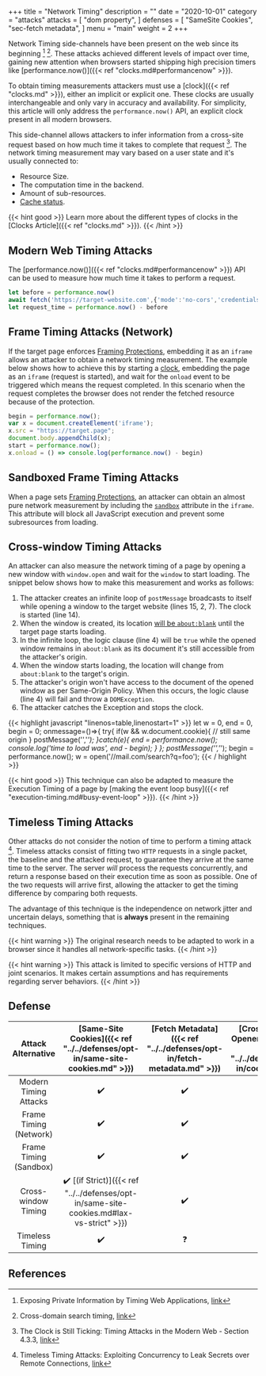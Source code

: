 +++
title = "Network Timing"
description = ""
date = "2020-10-01"
category = "attacks"
attacks = [
    "dom property",
]
defenses = [
    "SameSite Cookies",
    "sec-fetch metadata",
]
menu = "main"
weight = 2
+++

Network Timing side-channels have been present on the web since its beginning [^1] [^4]. These attacks achieved different levels of impact over time, gaining new attention when browsers started shipping high precision timers like [performance.now()]({{< ref "clocks.md#performancenow" >}}).

To obtain timing measurements attackers must use a [clock]({{< ref "clocks.md" >}}), either an implicit or explicit one. These clocks are usually interchangeable and only vary in accuracy and availability. For simplicity, this article will only address the `performance.now()` API, an explicit clock present in all modern browsers.

This side-channel allows attackers to infer information from a cross-site request based on how much time it takes to complete that request [^2]. The network timing measurement may vary based on a user state and it's usually connected to:

- Resource Size.
- The computation time in the backend.
- Amount of sub-resources.
- [Cache status](https://TODO).

<!--TODO(manuelvsousa): Add cross reference to cache attacks in the wiki -->

{{< hint good >}}
Learn more about the different types of clocks in the [Clocks Article]({{< ref "clocks.md" >}}).
{{< /hint >}}

## Modern Web Timing Attacks

The [performance.now()]({{< ref "clocks.md#performancenow" >}}) API can be used to measure how much time it takes to perform a request.

```javascript
let before = performance.now()
await fetch('https://target-website.com',{'mode':'no-cors','credentials':'include'})
let request_time = performance.now() - before
```

## Frame Timing Attacks (Network)

If the target page enforces [Framing Protections](https://TODO), embedding it as an `iframe` allows an attacker to obtain a network timing measurement. The example below shows how to achieve this by starting a [clock](https://TODO), embedding the page as an `iframe` (request is started), and wait for the `onload` event to be triggered which means the request completed. In this scenario when the request completes the browser does not render the fetched resource because of the protection.

```javascript
begin = performance.now();
var x = document.createElement('iframe');
x.src = "https://target.page";
document.body.appendChild(x);
start = performance.now();
x.onload = () => console.log(performance.now() - begin)
```

## Sandboxed Frame Timing Attacks

When a page sets [Framing Protections](https://TODO), an attacker can obtain an almost pure network measurement by including the [`sandbox`](https://developer.mozilla.org/en-US/docs/Web/HTML/Element/iframe) attribute in the `iframe`. This attribute will block all JavaScript execution and prevent some subresources from loading.


## Cross-window Timing Attacks

An attacker can also measure the network timing of a page by opening a new window with `window.open` and wait for the `window` to start loading. The snippet below shows how to make this measurement and works as follows:

1. The attacker creates an infinite loop of `postMessage` broadcasts to itself while opening a window to the target website (lines 15, 2, 7). The clock is started (line 14).
2. When the window is created, its location [will be `about:blank`](https://developer.mozilla.org/en-US/docs/Web/API/Window/open) until the target page starts loading.
3. In the infinite loop, the logic clause (line 4) will be `true` while the opened window remains in `about:blank` as its document it's still accessible from the attacker's origin.
4. When the window starts loading, the location will change from `about:blank` to the target's origin.
5. The attacker's origin won't have access to the document of the opened window as per Same-Origin Policy. When this occurs, the logic clause (line 4) will fail and throw a `DOMException`.
6. The attacker catches the Exception and stops the clock.

{{< highlight javascript "linenos=table,linenostart=1" >}}
let w = 0, end = 0, begin = 0;
onmessage=()=>{
  try{
    if(w && w.document.cookie){
      // still same origin
    }
    postMessage('','*');
  }catch(e){
    end = performance.now();
    console.log('time to load was', end - begin);
  }
};
postMessage('','*');
begin = performance.now();
w = open('//mail.com/search?q=foo');
{{< / highlight >}}

{{< hint good >}}
This technique can also be adapted to measure the Execution Timing of a page by [making the event loop busy]({{< ref "execution-timing.md#busy-event-loop" >}}).
{{< /hint >}}

## Timeless Timing Attacks

Other attacks do not consider the notion of time to perform a timing attack [^3]. Timeless attacks consist of fitting two `HTTP` requests in a single packet, the baseline and the attacked request, to guarantee they arrive at the same time to the server. The server *will* process the requests concurrently, and return a response based on their execution time as soon as possible. One of the two requests will arrive first, allowing the attacker to get the timing difference by comparing both requests.

The advantage of this technique is the independence on network jitter and uncertain delays, something that is **always** present in the remaining techniques.

{{< hint warning >}}
The original research needs to be adapted to work in a browser since it handles all network-specific tasks.
{{< /hint >}}

{{< hint warning >}}
This attack is limited to specific versions of HTTP and joint scenarios. It makes certain assumptions and has requirements regarding server behaviors.
{{< /hint >}}

## Defense

| Attack Alternative  | [Same-Site Cookies]({{< ref "../../defenses/opt-in/same-site-cookies.md" >}})  | [Fetch Metadata]({{< ref "../../defenses/opt-in/fetch-metadata.md" >}})  | [Cross-Origin-Opener-Policy]({{< ref "../../defenses/opt-in/coop.md" >}})  |  [Framing Protections]({{< ref "../../defenses/opt-in/xfo.md" >}}) |
|:-------------------:|:------------------:|:---------------:|:-----:|:--------------------:|
| Modern Timing Attacks              |         ✔️         |      ✔️         |  ❌   |          ❌         |
| Frame Timing (Network) |         ✔️       |      ✔️         |  ❌   |          -
| Frame Timing (Sandbox) |         ✔️       |      ✔️         |  ❌   |          -
| Cross-window Timing  |         ✔️  [(if Strict)]({{< ref "../../defenses/opt-in/same-site-cookies.md#lax-vs-strict" >}})      |      ✔️         |  ❌   |          ❌         |
| Timeless Timing  |         ✔️        |      ❓         |  ❌   |          ❌         |

## References

[^1]: Exposing Private Information by Timing Web Applications, [link](https://crypto.stanford.edu/~dabo/papers/webtiming.pdf)
[^2]: The Clock is Still Ticking: Timing Attacks in the Modern Web - Section 4.3.3, [link](https://tom.vg/papers/timing-attacks_ccs2015.pdf)
[^3]: Timeless Timing Attacks: Exploiting Concurrency to Leak Secrets over Remote Connections, [link](https://www.usenix.org/system/files/sec20-van_goethem.pdf)
[^4]: Cross-domain search timing, [link](https://scarybeastsecurity.blogspot.com/2009/12/cross-domain-search-timing.html)
